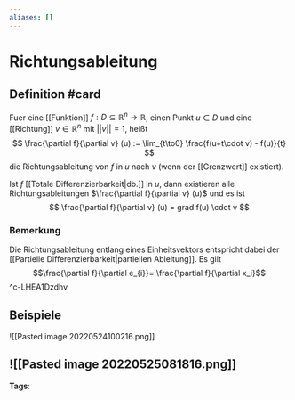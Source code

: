 ```yaml
---
aliases: []
---
```


# Richtungsableitung
## Definition #card
Fuer eine [[Funktion]] $f: D \subseteq \mathbb{R}^{n}\to \mathbb{R}$, einen Punkt $u \in D$ und eine [[Richtung]] $v \in \mathbb{R}^{n}$ mit $||v||=1$, heißt
$$
\frac{\partial f}{\partial v} (u) :=
\lim_{t\to0} \frac{f(u+t\cdot v) - f(u)}{t}
$$
die Richtungsableitung von $f$ in $u$ nach $v$ (wenn der [[Grenzwert]] existiert).

Ist $f$ [[Totale Differenzierbarkeit|db.]] in $u$, dann existieren alle Richtungsableitungen $\frac{\partial f}{\partial v} (u)$ und es ist
$$
\frac{\partial f}{\partial v} (u) = grad f(u) \cdot v
$$

### Bemerkung
Die Richtungsableitung entlang eines Einheitsvektors entspricht dabei der [[Partielle Differenzierbarkeit|partiellen Ableitung]]. Es gilt
$$\frac{\partial f}{\partial e_{i}}= \frac{\partial f}{\partial x_i}$$
^c-LHEA1Dzdhv

## Beispiele
![[Pasted image 20220524100216.png]]

![[Pasted image 20220525081816.png]]
---
**Tags**: 